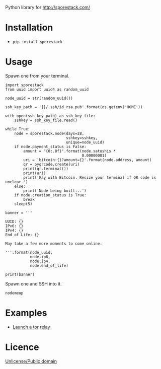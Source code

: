 Python library for http://sporestack.com/

# Installation

* `pip install sporestack`

# Usage

Spawn one from your terminal.

```
import sporestack
from uuid import uuid4 as random_uuid

node_uuid = str(random_uuid())

ssh_key_path = '{}/.ssh/id_rsa.pub'.format(os.getenv('HOME'))

with open(ssh_key_path) as ssh_key_file:
    sshkey = ssh_key_file.read()

while True:
    node = sporestack.node(days=28,
                           sshkey=sshkey,
                           unique=node_uuid)
    if node.payment_status is False:
        amount = "{0:.8f}".format(node.satoshis *
                                  0.00000001)
        uri = 'bitcoin:{}?amount={}'.format(node.address, amount)
        qr = pyqrcode.create(uri)
        print(qr.terminal())
        print(uri)
        print('Pay with Bitcoin. Resize your terminal if QR code is unclear.')
    else:
        print('Node being built...')
    if node.creation_status is True:
        break
    sleep(5)

banner = '''

UUID: {}
IPv6: {}
IPv4: {}
End of Life: {}

May take a few more moments to come online.

'''.format(node_uuid,
           node.ip6,
           node.ip4,
           node.end_of_life)

print(banner)

```

Spawn one and SSH into it.

```
nodemeup
```

# Examples

* [Launch a tor relay](examples/torrelay.py)

# Licence

[Unlicense/Public domain](LICENSE.txt)
